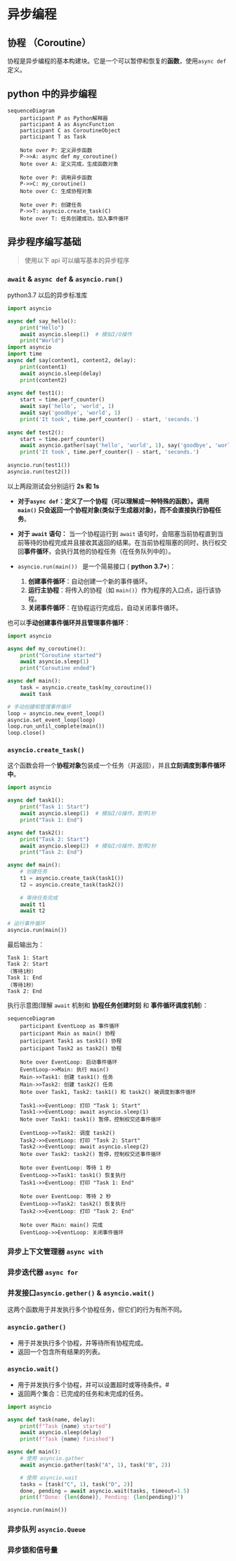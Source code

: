 # 异步编程

## 协程 （Coroutine）

协程是异步编程的基本构建块。它是一个可以暂停和恢复的**函数**，使用`async def`定义。



## python 中的异步编程

```mermaid
sequenceDiagram
    participant P as Python解释器
    participant A as AsyncFunction
    participant C as CoroutineObject
    participant T as Task

    Note over P: 定义异步函数
    P->>A: async def my_coroutine()
    Note over A: 定义完成，生成函数对象

    Note over P: 调用异步函数
    P->>C: my_coroutine()
    Note over C: 生成协程对象

    Note over P: 创建任务
    P->>T: asyncio.create_task(C)
    Note over T: 任务创建成功，加入事件循环
```







## 异步程序编写基础

> 使用以下 api 可以编写基本的异步程序

### `await` & `async def` & `asyncio.run()`

python3.7 以后的异步标准库

```python
import asyncio

async def say_hello():
    print("Hello")
    await asyncio.sleep(1)  # 模拟I/O操作
    print("World")
import asyncio
import time
async def say(content1, content2, delay):
    print(content1)
    await asyncio.sleep(delay)
    print(content2)
    
async def test1():
    start = time.perf_counter()
    await say('hello', 'world', 1)
    await say('goodbye', 'world', 1)
    print('It took', time.perf_counter() - start, 'seconds.')
    
async def test2():
    start = time.perf_counter()
    await asyncio.gather(say('hello', 'world', 1), say('goodbye', 'world', 1))
    print('It took', time.perf_counter() - start, 'seconds.')
    
asyncio.run(test1())
asyncio.run(test2())
```



以上两段测试会分别运行 **2s 和 1s**

- **对于`async def`：**定义了一个协程（可以理解成一种特殊的函数）。调用 `main()` **只会返回一个协程对象**(类似于生成器对象)，而不会直接执行**协程任务**。

- **对于 `await` 语句：**  当一个协程运行到 `await` 语句时，会阻塞当前协程直到当前等待的协程完成并且接收其返回的结果。在当前协程阻塞的同时，执行权交回**事件循环**，会执行其他的协程任务（在任务队列中的）。

- `asyncio.run(main()) ` 是一个简易接口 ( **python 3.7+**)：
  1. **创建事件循环**：自动创建一个新的事件循环。
  2. **运行主协程**：将传入的协程（如 `main()`）作为程序的入口点，运行该协程。
  3. **关闭事件循环**：在协程运行完成后，自动关闭事件循环。



也可以**手动创建事件循环并且管理事件循环**：

```python
import asyncio

async def my_coroutine():
    print("Coroutine started")
    await asyncio.sleep(1)
    print("Coroutine ended")

async def main():
    task = asyncio.create_task(my_coroutine())
    await task

# 手动创建和管理事件循环
loop = asyncio.new_event_loop()
asyncio.set_event_loop(loop)
loop.run_until_complete(main())
loop.close()
```





### `asyncio.create_task()`

这个函数会将一个**协程对象**包装成一个任务（并返回），并且**立刻调度到事件循环中**。

```python
import asyncio

async def task1():
    print("Task 1: Start")
    await asyncio.sleep(1)  # 模拟I/O操作，暂停1秒
    print("Task 1: End")

async def task2():
    print("Task 2: Start")
    await asyncio.sleep(2)  # 模拟I/O操作，暂停2秒
    print("Task 2: End")

async def main():
    # 创建任务
    t1 = asyncio.create_task(task1())
    t2 = asyncio.create_task(task2())
    
    # 等待任务完成
    await t1
    await t2

# 运行事件循环
asyncio.run(main())
```



最后输出为：

```shell
Task 1: Start
Task 2: Start
（等待1秒）
Task 1: End
（等待1秒）
Task 2: End
```





执行示意图(理解 `await` 机制和 **协程任务创建时刻** 和 **事件循环调度机制**)：

```mermaid
sequenceDiagram
    participant EventLoop as 事件循环
    participant Main as main() 协程
    participant Task1 as task1() 协程
    participant Task2 as task2() 协程

    Note over EventLoop: 启动事件循环
    EventLoop->>Main: 执行 main()
    Main->>Task1: 创建 task1() 任务
    Main->>Task2: 创建 task2() 任务
    Note over Task1, Task2: task1() 和 task2() 被调度到事件循环

    Task1->>EventLoop: 打印 "Task 1: Start"
    Task1->>EventLoop: await asyncio.sleep(1)
    Note over Task1: task1() 暂停，控制权交还事件循环

    EventLoop->>Task2: 调度 task2()
    Task2->>EventLoop: 打印 "Task 2: Start"
    Task2->>EventLoop: await asyncio.sleep(2)
    Note over Task2: task2() 暂停，控制权交还事件循环

    Note over EventLoop: 等待 1 秒
    EventLoop->>Task1: task1() 恢复执行
    Task1->>EventLoop: 打印 "Task 1: End"

    Note over EventLoop: 等待 2 秒
    EventLoop->>Task2: task2() 恢复执行
    Task2->>EventLoop: 打印 "Task 2: End"

    Note over Main: main() 完成
    EventLoop->>EventLoop: 关闭事件循环
```





### 异步上下文管理器 `async with`



### 异步迭代器 `async for`



### 并发接口`asyncio.gether()` & `asyncio.wait()`

这两个函数用于并发执行多个协程任务，但它们的行为有所不同。

### `asyncio.gather()`

- 用于并发执行多个协程，并等待所有协程完成。
- 返回一个包含所有结果的列表。

### `asyncio.wait()`

- 用于并发执行多个协程，并可以设置超时或等待条件。#
- 返回两个集合：已完成的任务和未完成的任务。

```python
import asyncio

async def task(name, delay):
    print(f"Task {name} started")
    await asyncio.sleep(delay)
    print(f"Task {name} finished")

async def main():
    # 使用 asyncio.gather
    await asyncio.gather(task("A", 1), task("B", 2))

    # 使用 asyncio.wait
    tasks = [task("C", 1), task("D", 2)]
    done, pending = await asyncio.wait(tasks, timeout=1.5)
    print(f"Done: {len(done)}, Pending: {len(pending)}")

asyncio.run(main())
```





### 异步队列 `asyncio.Queue`





### 异步锁和信号量

